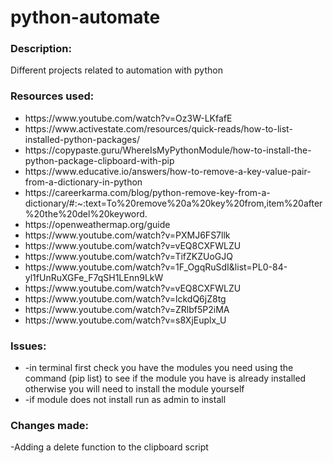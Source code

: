 # python-automate

<h3>Description:</h3>

Different projects related to automation with python


<h3>Resources used:</h3>
<ul>
<li>https://www.youtube.com/watch?v=Oz3W-LKfafE</li>
<li>https://www.activestate.com/resources/quick-reads/how-to-list-installed-python-packages/</li>
<li>https://copypaste.guru/WhereIsMyPythonModule/how-to-install-the-python-package-clipboard-with-pip</li>
<li>https://www.educative.io/answers/how-to-remove-a-key-value-pair-from-a-dictionary-in-python</li>
<li>https://careerkarma.com/blog/python-remove-key-from-a-dictionary/#:~:text=To%20remove%20a%20key%20from,item%20after%20the%20del%20keyword.</li>
<li>https://openweathermap.org/guide</li>
<li>https://www.youtube.com/watch?v=PXMJ6FS7llk</li>
<li>https://www.youtube.com/watch?v=vEQ8CXFWLZU</li>
<li>https://www.youtube.com/watch?v=TifZKZUoGJQ</li>
<li>https://www.youtube.com/watch?v=1F_OgqRuSdI&list=PL0-84-yl1fUnRuXGFe_F7qSH1LEnn9LkW</li>
  <li>https://www.youtube.com/watch?v=vEQ8CXFWLZU</li>
  <li>https://www.youtube.com/watch?v=lckdQ6jZ8tg</li>
 <li> https://www.youtube.com/watch?v=ZRlbf5P2iMA</li>
 <li>https://www.youtube.com/watch?v=s8XjEuplx_U</li>
</ul>


<h3>Issues:</h3>
<ul>
<li>-in terminal first check you have the modules you need using the command (pip list) to see if the module you have is already installed otherwise you will need to install the module yourself</li>
<li>-if module does not install run as admin to install</li>
</ul>

<h3>Changes made:</h3>
-Adding a delete function to the clipboard script
